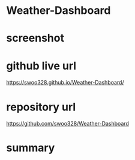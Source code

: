 # Weather-Dashboard

# screenshot

# github live url
 https://swoo328.github.io/Weather-Dashboard/

# repository url
 https://github.com/swoo328/Weather-Dashboard

# summary

